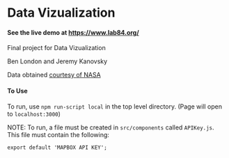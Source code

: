 # Data Vizualization

#### See the live demo at https://www.lab84.org/

Final project for Data Vizualization

Ben London and Jeremy Kanovsky

Data obtained [courtesy of NASA](https://data.nasa.gov/Space-Science/Meteorite-Landings/gh4g-9sfh)


#### To Use
To run, use `npm run-script local` in the top level directory.
(Page will open to `localhost:3000`)

NOTE: To run, a file must be created in `src/components` called `APIKey.js`.
This file must contain the following:

`export default 'MAPBOX API KEY';`
